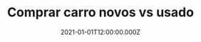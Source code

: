 ---
title: Comprar carro novos vs usado
date: "2021-01-01T12:00:00.000Z"
description: O problema é simples, as pessoas compram carros acima das suas possibilidades e vivem com a corda ao pescoço para os pagar.
tags: ["carro"]
---